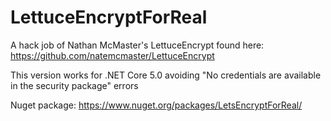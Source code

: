 # LettuceEncryptForReal

A hack job of Nathan McMaster's LettuceEncrypt found here: https://github.com/natemcmaster/LettuceEncrypt

This version works for .NET Core 5.0 avoiding "No credentials are available in the security package" errors

Nuget package: https://www.nuget.org/packages/LetsEncryptForReal/